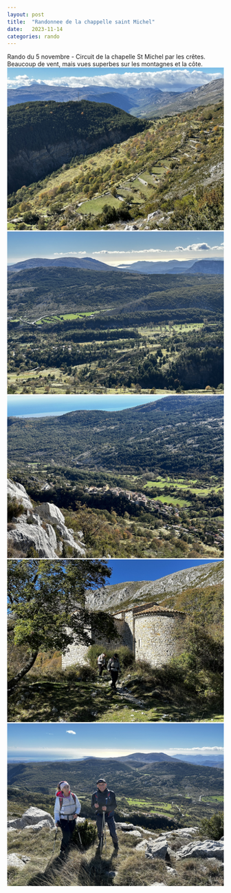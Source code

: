 ```yaml
---
layout: post
title:  "Randonnee de la chappelle saint Michel"
date:   2023-11-14
categories: rando
---
```

Rando du 5 novembre - Circuit de la chapelle St Michel par les crêtes. Beaucoup de vent, mais vues superbes sur les montagnes et la côte.
![](/images/398594943_3704136969873335_8421434572148799481_n.jpg)
![](/images/398596384_3704136873206678_3823541717704334328_n.jpg)
![](/images/398611857_3704137106539988_7767618878462757321_n.jpg)
![](/images/400783981_3704136776540021_3693209286260990518_n.jpg)
![](/images/400811402_3704137166539982_321722461343870016_n.jpg)